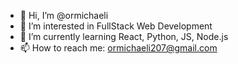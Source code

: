 - 👋 Hi, I’m @ormichaeli
- 👀 I’m interested in FullStack Web Development
- 🌱 I’m currently learning React, Python, JS, Node.js
- 📫 How to reach me: ormichaeli207@gmail.com

<!---
ormichaeli/ormichaeli is a ✨ special ✨ repository because its `README.md` (this file) appears on your GitHub profile.
You can click the Preview link to take a look at your changes.
--->
